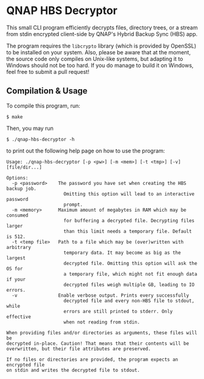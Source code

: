 # QNAP HBS Decryptor

This small CLI program efficiently decrypts files, directory trees, or a stream from stdin
encrypted client-side by QNAP's Hybrid Backup Sync (HBS) app.

The program requires the `libcrypto` library (which is provided by OpenSSL) to be installed on your system.
Also, please be aware that at the moment, the source code only compiles on Unix-like systems,
but adapting it to Windows should not be too hard.
If you do manage to build it on Windows, feel free to submit a pull request!

## Compilation & Usage

To compile this program, run:

    $ make

Then, you may run

    $ ./qnap-hbs-decryptor -h

to print out the following help page on how to use the program:

    Usage: ./qnap-hbs-decryptor [-p <pw>] [-m <mem>] [-t <tmp>] [-v] [file/dir...]

    Options:
      -p <password>    The password you have set when creating the HBS backup job.
                         Omitting this option will lead to an interactive password
                         prompt.
      -m <memory>      Maximum amount of megabytes in RAM which may be consumed
                         for buffering a decrypted file. Decrypting files larger
                         than this limit needs a temporary file. Default is 512.
      -t <temp file>   Path to a file which may be (over)written with arbitrary
                         temporary data. It may become as big as the largest
                         decrypted file. Omitting this option will ask the OS for
                         a temporary file, which might not fit enough data if your
                         decrypted files weigh multiple GB, leading to IO errors.
      -v               Enable verbose output. Prints every successfully
                         decrypted file and every non-HBS file to stdout, while
                         errors are still printed to stderr. Only effective
                         when not reading from stdin.

    When providing files and/or directories as arguments, these files will be
    decrypted in-place. Caution! That means that their contents will be
    overwritten, but their file attributes are preserved.

    If no files or directories are provided, the program expects an encrypted file
    on stdin and writes the decrypted file to stdout.
